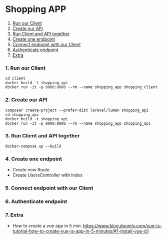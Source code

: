 # Shopping APP



1. [Run our Client](#Step1)
2. [Create our API](#Step2)
3. [Run Client and API together](#Step3)
4. [Create one endpoint](#Step4)
5. [Connect endpoint with our Client](#Step5)
6. [Authenticate endpoint](#Step6)
7. [Extra](#Extra)



### <a id="Step1"></a>1. Run our Client ###
```shell
cd client
docker build -t shopping_api
docker run -it -p 8080:8080 --rm --name shopping_app shopping_client
```
### <a id="Step2"></a>2. Create our API ###
```shell
composer create-project --prefer-dist laravel/lumen shopping_api
cd shopping_api
docker build -t shopping_api .
docker run -it -p 8000:8000 --rm --name shopping_app shopping_api
```
### <a id="Step3"></a>3. Run Client and API together ###
```shell
docker-compose up --build
```
### <a id="Step4"></a>4. Create one endpoint ###
- Create new Route
- Create UsersController with index
### <a id="Step5"></a>5. Connect endpoint with our Client ###
### <a id="Step6"></a>6. Authenticate endpoint ###
### <a id="Extra"></a>7. Extra ###
- How to create a vue app in 5 min: https://www.blog.duomly.com/vue-js-tutorial-how-to-create-vue-js-app-in-5-minutes/#1-install-vue-cli